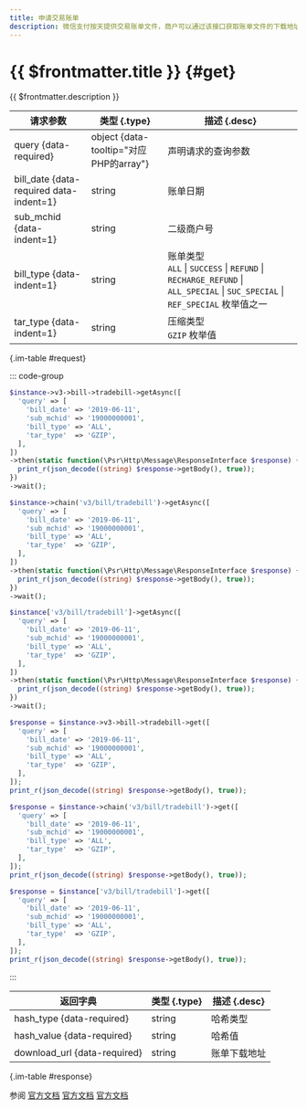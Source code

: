 ```yaml
---
title: 申请交易账单
description: 微信支付按天提供交易账单文件，商户可以通过该接口获取账单文件的下载地址。文件内包含交易相关的金额、时间、营销等信息，供商户核对订单、退款、银行到账等情况。
---
```


# {{ $frontmatter.title }} {#get}

{{ $frontmatter.description }}

| 请求参数 | 类型 {.type} | 描述 {.desc}
| --- | --- | ---
| query {data-required} | object {data-tooltip="对应PHP的array"} | 声明请求的查询参数
| bill_date {data-required data-indent=1} | string | 账单日期
| sub_mchid {data-indent=1} | string | 二级商户号
| bill_type {data-indent=1} | string | 账单类型<br/>`ALL` \| `SUCCESS` \| `REFUND` \| `RECHARGE_REFUND` \| `ALL_SPECIAL` \| `SUC_SPECIAL` \| `REF_SPECIAL` 枚举值之一
| tar_type {data-indent=1} | string | 压缩类型<br/>`GZIP` 枚举值

{.im-table #request}

::: code-group

```php [异步纯链式]
$instance->v3->bill->tradebill->getAsync([
  'query' => [
    'bill_date' => '2019-06-11',
    'sub_mchid' => '19000000001',
    'bill_type' => 'ALL',
    'tar_type'  => 'GZIP',
  ],
])
->then(static function(\Psr\Http\Message\ResponseInterface $response) {
  print_r(json_decode((string) $response->getBody(), true));
})
->wait();
```

```php [异步声明式]
$instance->chain('v3/bill/tradebill')->getAsync([
  'query' => [
    'bill_date' => '2019-06-11',
    'sub_mchid' => '19000000001',
    'bill_type' => 'ALL',
    'tar_type'  => 'GZIP',
  ],
])
->then(static function(\Psr\Http\Message\ResponseInterface $response) {
  print_r(json_decode((string) $response->getBody(), true));
})
->wait();
```

```php [异步属性式]
$instance['v3/bill/tradebill']->getAsync([
  'query' => [
    'bill_date' => '2019-06-11',
    'sub_mchid' => '19000000001',
    'bill_type' => 'ALL',
    'tar_type'  => 'GZIP',
  ],
])
->then(static function(\Psr\Http\Message\ResponseInterface $response) {
  print_r(json_decode((string) $response->getBody(), true));
})
->wait();
```

```php [同步纯链式]
$response = $instance->v3->bill->tradebill->get([
  'query' => [
    'bill_date' => '2019-06-11',
    'sub_mchid' => '19000000001',
    'bill_type' => 'ALL',
    'tar_type'  => 'GZIP',
  ],
]);
print_r(json_decode((string) $response->getBody(), true));
```

```php [同步声明式]
$response = $instance->chain('v3/bill/tradebill')->get([
  'query' => [
    'bill_date' => '2019-06-11',
    'sub_mchid' => '19000000001',
    'bill_type' => 'ALL',
    'tar_type'  => 'GZIP',
  ],
]);
print_r(json_decode((string) $response->getBody(), true));
```

```php [同步属性式]
$response = $instance['v3/bill/tradebill']->get([
  'query' => [
    'bill_date' => '2019-06-11',
    'sub_mchid' => '19000000001',
    'bill_type' => 'ALL',
    'tar_type'  => 'GZIP',
  ],
]);
print_r(json_decode((string) $response->getBody(), true));
```

:::

| 返回字典 | 类型 {.type} | 描述 {.desc}
| --- | --- | ---
| hash_type {data-required} | string | 哈希类型
| hash_value {data-required} | string | 哈希值
| download_url {data-required} | string | 账单下载地址

{.im-table #response}

参阅 [官方文档](https://pay.weixin.qq.com/docs/merchant/apis/bill-download/trade-bill/get-trade-bill.html) [官方文档](https://pay.weixin.qq.com/docs/partner/apis/bill-download/trade-bill/get-trade-bill.html) [官方文档](https://pay.weixin.qq.com/wiki/doc/apiv3_partner/apis/chapter7_9_1.shtml)
